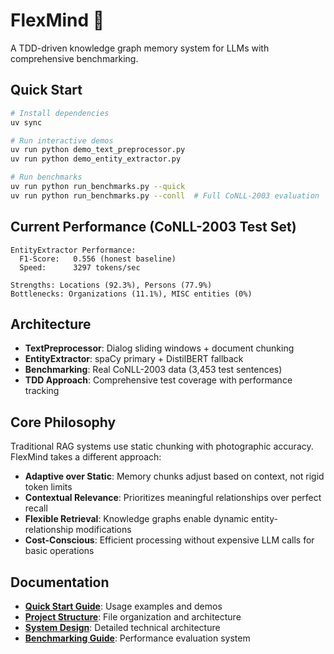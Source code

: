 # FlexMind 🧠

A TDD-driven knowledge graph memory system for LLMs with comprehensive benchmarking.

## Quick Start

```bash
# Install dependencies
uv sync

# Run interactive demos
uv run python demo_text_preprocessor.py
uv run python demo_entity_extractor.py

# Run benchmarks
uv run python run_benchmarks.py --quick
uv run python run_benchmarks.py --conll  # Full CoNLL-2003 evaluation
```

## Current Performance (CoNLL-2003 Test Set)

```
EntityExtractor Performance:
  F1-Score:   0.556 (honest baseline)
  Speed:      3297 tokens/sec
  
Strengths: Locations (92.3%), Persons (77.9%)
Bottlenecks: Organizations (11.1%), MISC entities (0%)
```

## Architecture

- **TextPreprocessor**: Dialog sliding windows + document chunking
- **EntityExtractor**: spaCy primary + DistilBERT fallback
- **Benchmarking**: Real CoNLL-2003 data (3,453 test sentences)
- **TDD Approach**: Comprehensive test coverage with performance tracking

## Core Philosophy

Traditional RAG systems use static chunking with photographic accuracy. FlexMind takes a different approach:

- **Adaptive over Static**: Memory chunks adjust based on context, not rigid token limits
- **Contextual Relevance**: Prioritizes meaningful relationships over perfect recall
- **Flexible Retrieval**: Knowledge graphs enable dynamic entity-relationship modifications
- **Cost-Conscious**: Efficient processing without expensive LLM calls for basic operations

## Documentation

- **[Quick Start Guide](QUICK_START.md)**: Usage examples and demos
- **[Project Structure](PROJECT_STRUCTURE.md)**: File organization and architecture  
- **[System Design](docs/SYSTEM_DESIGN.md)**: Detailed technical architecture
- **[Benchmarking Guide](BENCHMARKING_GUIDE.md)**: Performance evaluation system